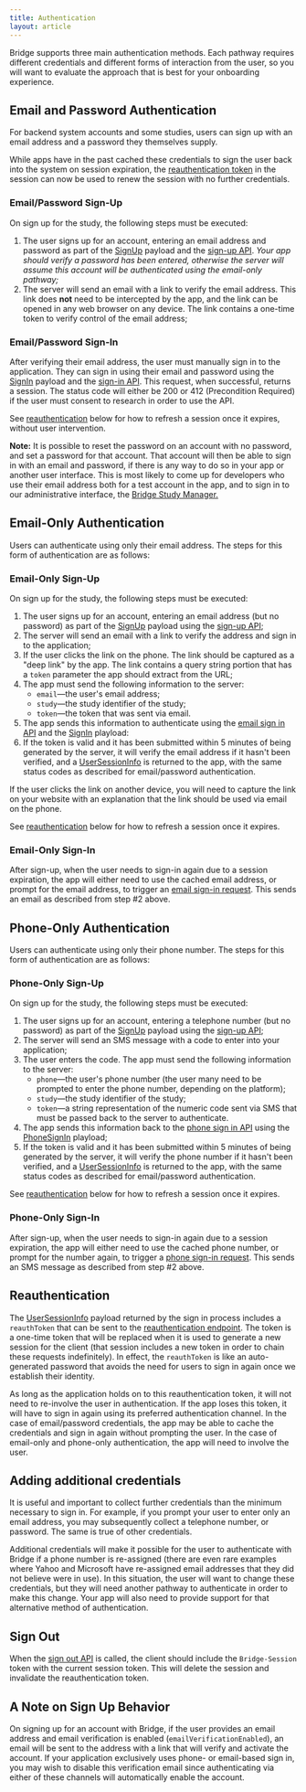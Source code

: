 ```yaml
---
title: Authentication
layout: article
---
```


<div id="toc"></div>

Bridge supports three main authentication methods. Each pathway requires different credentials and different forms of interaction from the user, so you will want to evaluate the approach that is best for your onboarding experience. 

## Email and Password Authentication
For backend system accounts and some studies, users can sign up with an email address and a password they themselves supply. 

While apps have in the past cached these credentials to sign the user back into the system on session expiration, the [reauthentication token](#reauthentication) in the session can now be used to renew the session with no further credentials.

### Email/Password Sign-Up
On sign up for the study, the following steps must be executed:

1. The user signs up for an account, entering an email address and password as part of the [SignUp](/#SignUp) payload and the [sign-up API](/swagger-ui/index.html#!/Authentication/signUp). *Your app should verify a password has been entered, otherwise the server will assume this account will be authenticated using the email-only pathway;*
2. The server will send an email with a link to verify the email address. This link does **not** need to be intercepted by the app, and the link can be opened in any web browser on any device. The link contains a one-time token to verify control of the email address;

### Email/Password Sign-In
After verifying their email address, the user must manually sign in to the application. They can sign in using their email and password using the [SignIn](/#SignIn) payload and the [sign-in API](/swagger-ui/index.html#!/Authentication/signIn). This request, when successful, returns a session. The status code will either be 200 or 412 (Precondition Required) if the user must consent to research in order to use the API.

See [reauthentication](#reauthentication) below for how to refresh a session once it expires, without user intervention.

**Note:** It is possible to reset the password on an account with no password, and set a password for that account. That account will then be able to sign in with an email and password, if there is any way to do so in your app or another user interface. This is most likely to come up for developers who use their email address both for a test account in the app, and to sign in to our administrative interface, the [Bridge Study Manager.](https://research.sagebridge.org/)

## Email-Only Authentication

Users can authenticate using only their email address. The steps for this form of authentication are as follows:

### Email-Only Sign-Up
On sign up for the study, the following steps must be executed:

1. The user signs up for an account, entering an email address (but no password) as part of the [SignUp](#/SignUp) payload using the [sign-up API](/swagger-ui/index.html#!/Authentication/signUp);
2. The server will send an email with a link to verify the address and sign in to the application;
3. If the user clicks the link on the phone. The link should be captured as a "deep link" by the app. The link contains a query string portion that has a `token` parameter the app should extract from the URL;
4. The app must send the following information to the server:
    * <code>email</code>&mdash;the user's email address;
    * <code>study</code>&mdash;the study identifier of the study;
    * <code>token</code>&mdash;the token that was sent via email.
5. The app sends this information to authenticate using the [email sign in API](/swagger-ui/index.html#!/Authentication/signInViaEmail) and the [SignIn](/#SignIn) playload:
6. If the token is valid and it has been submitted within 5 minutes of being generated by the server, it will verify the email address if it hasn't been verified, and a [UserSessionInfo](/#UserSessionInfo) is returned to the app, with the same status codes as described for email/password authentication.

If the user clicks the link on another device, you will need to capture the link on your website with an explanation that the link should be used via email on the phone.

See [reauthentication](#reauthentication) below for how to refresh a session once it expires.

### Email-Only Sign-In
After sign-up, when the user needs to sign-in again due to a session expiration, the app will either need to use the cached email address, or prompt for the email address, to trigger an [email sign-in request](/swagger-ui/index.html#!/Authentication/requestEmailSignIn). This sends an email as described from step #2 above.

## Phone-Only Authentication

Users can authenticate using only their phone number. The steps for this form of authentication are as follows:

### Phone-Only Sign-Up
On sign up for the study, the following steps must be executed:

1. The user signs up for an account, entering a telephone number (but no password) as part of the [SignUp](#/SignUp) payload using the [sign-up API](/swagger-ui/index.html#!/Authentication/signUp);
2. The server will send an SMS message with a code to enter into your application;
3. The user enters the code. The app must send the following information to the server:
    * <code>phone</code>&mdash;the user's phone number (the user many need to be prompted to enter the phone number, depending on the platform);
    * <code>study</code>&mdash;the study identifier of the study;
    * <code>token</code>&mdash;a string representation of the numeric code sent via SMS that must be passed back to the server to authenticate.
4. The app sends this information back to the [phone sign in API](/swagger-ui/index.html#!/Authentication/signInViaPhone) using the [PhoneSignIn](/#PhoneSignIn) playload;
5. If the token is valid and it has been submitted within 5 minutes of being generated by the server, it will verify the phone number if it hasn't been verified, and a [UserSessionInfo](/#UserSessionInfo) is returned to the app, with the same status codes as described for email/password authentication.

See [reauthentication](#reauthentication) below for how to refresh a session once it expires.

### Phone-Only Sign-In
After sign-up, when the user needs to sign-in again due to a session expiration, the app will either need to use the cached phone number, or prompt for the number again, to trigger a [phone sign-in request](/swagger-ui/index.html#!/Authentication/requestPhoneSignIn). This sends an SMS message as described from step #2 above.

## Reauthentication
The [UserSessionInfo](#/UserSessionInfo) payload returned by the sign in process includes a `reauthToken` that can be sent to the [reauthentication endpoint](). The token is a one-time token that will be replaced when it is used to generate a new session for the client (that session includes a new token in order to chain these requests indefinitely). In effect, the `reauthToken` is like an auto-generated password that avoids the need for users to sign in again once we establish their identity. 

As long as the application holds on to this reauthentication token, it will not need to re-involve the user in authentication. If the app loses this token, it will have to sign in again using its preferred authentication channel. In the case of email/password credentials, the app may be able to cache the credentials and sign in again without prompting the user. In the case of email-only and phone-only authentication, the app will need to involve the user.

## Adding additional credentials

It is useful and important to collect further credentials than the minimum necessary to sign in. For example, if you prompt your user to enter only an email address, you may subsequently collect a telephone number, or password. The same is true of other credentials.

Additional credentials will make it possible for the user to authenticate with Bridge if a phone number is re-assigned (there are even rare examples where Yahoo and Microsoft have re-assigned email addresses that they did not believe were in use). In this situation, the user will want to change these credentials, but they will need another pathway to authenticate in order to make this change. Your app will also need to provide support for that alternative method of authentication. 

## Sign Out

When the [sign out API](/swagger-ui/index.html#!/Authentication/signOut) is called, the client should include the `Bridge-Session` token with the current session token. This will delete the session and invalidate the reauthentication token.

## A Note on Sign Up Behavior

On signing up for an account with Bridge, if the user provides an email address and email verification is enabled (`emailVerificationEnabled`), an email will be sent to the address with a link that will verify and activate the account. If your application exclusively uses phone- or email-based sign in, you may wish to disable this verification email since authenticating via either of these channels will automatically enable the account.
